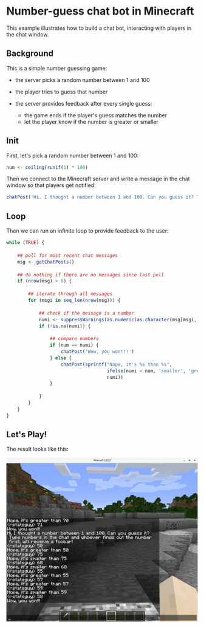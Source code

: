 # Number-guess chat bot in Minecraft

This example illustrates how to build a chat bot, interacting with players in the chat window.

## Background

This is a simple number guessing game:

* the server picks a random number between 1 and 100
* the player tries to guess that number
* the server provides feedback after every single guess:

    * the game ends if the player's guess matches the number
    * let the player know if the number is greater or smaller

## Init

First, let's pick a random number between 1 and 100:


```r
num <- ceiling(runif(1) * 100)
```

Then we connect to the Minecraft server and write a message in the chat window so that players get notified:

```r
chatPost('Hi, I thought a number between 1 and 100. Can you guess it? Type numbers in the chat window!')
```

## Loop

Then we can run an infinite loop to provide feedback to the user:

```r
while (TRUE) {

    ## poll for most recent chat messages
    msg <- getChatPosts()

    ## do nothing if there are no messages since last poll
    if (nrow(msg) > 0) {

        ## iterate through all messages
        for (msgi in seq_len(nrow(msg))) {

            ## check if the message is a number
            numi <- suppressWarnings(as.numeric(as.character(msg[msgi, 'message'])))
            if (!is.na(numi)) {

                ## compare numbers
                if (num == numi) {
                    chatPost('Wow, you won!!!')
                } else {
                    chatPost(sprintf("Nope, it's %s than %s",
                                     ifelse(numi > num, 'smaller', 'greater'),
                                     numi))
                }

            }
        }
    }
}
```

## Let's Play!

The result looks like this:

![](figure/guessnum.png)
